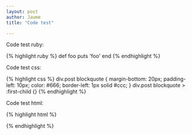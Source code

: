 ```yaml
---
layout: post
author: Jaume
title: "Code test"

---
```


Code test ruby:

{% highlight ruby %}
def foo
  puts 'foo'
end
{% endhighlight %}

Code test css:

{% highlight css %}
div.post blockquote {
	margin-bottom: 20px;
	padding-left: 10px;
	color: #666;
	border-left: 1px solid #ccc;
}
div.post blockquote > :first-child {}
{% endhighlight %}  

Code test html:

{% highlight html %}
<meta name="description"/>
<meta name="author"/>
<link rel="author" href="humans.txt"/>
<link rel="alternate" type="rss+xml"  
title="site.name" href="index.xml">
{% endhighlight %}
